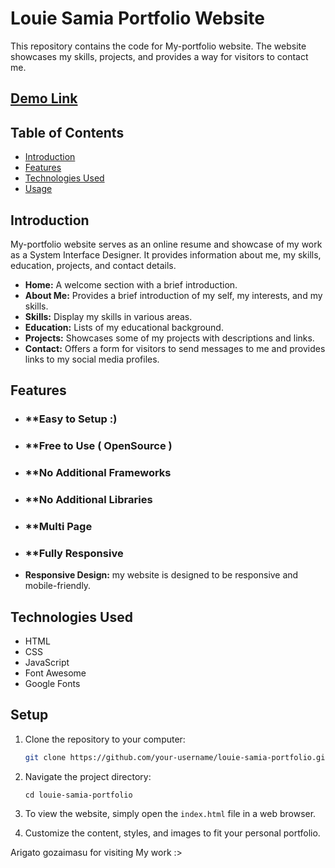 # Louie Samia Portfolio Website

This repository contains the code for My-portfolio website. The website showcases my skills, projects, and provides a way for visitors to contact me.

## [Demo Link](https://louie-samia.netlify.app)

## Table of Contents

- [Introduction](#introduction)
- [Features](#features)
- [Technologies Used](#technologies-used)
- [Usage](#usage)

## Introduction

 My-portfolio website serves as an online resume and showcase of my work as a System Interface Designer. It provides information about me, my skills, education, projects, and contact details.
- **Home:** A welcome section with a brief introduction.
- **About Me:** Provides a brief introduction of my self, my interests, and my skills.
- **Skills:** Display my skills in various areas.
- **Education:** Lists of my educational background.
- **Projects:** Showcases some of my projects with descriptions and links.
- **Contact:** Offers a form for visitors to send messages to me and provides links to my social media profiles.

## Features
- ### **Easy to Setup :)
- ### **Free to Use ( OpenSource )
- ### **No Additional Frameworks
- ### **No Additional Libraries
- ### **Multi Page
- ### **Fully Responsive 

- **Responsive Design:** my website is designed to be responsive and mobile-friendly.

## Technologies Used

- HTML
- CSS
- JavaScript
- Font Awesome
- Google Fonts

## Setup

1. Clone the repository to your computer:

   ```bash
   git clone https://github.com/your-username/louie-samia-portfolio.git

2. Navigate the project directory:
   
   `cd louie-samia-portfolio`

3. To view the website, simply open the `index.html` file in a web browser.

5. Customize the content, styles, and images to fit your personal portfolio.

Arigato gozaimasu for visiting My work :>
